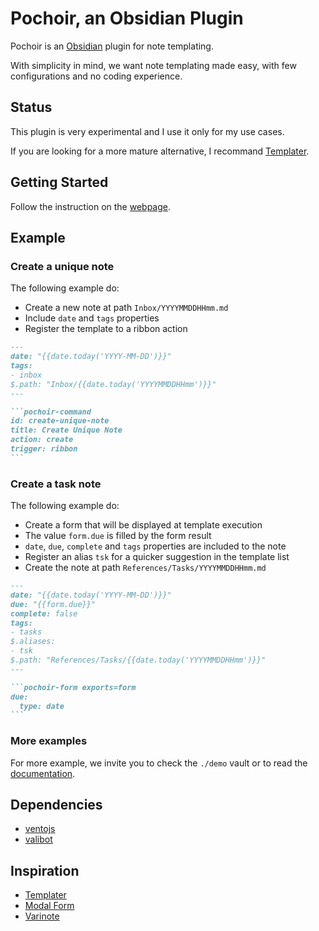 # Pochoir, an Obsidian Plugin

Pochoir is an [Obsidian](https://obsidian.md/) plugin for note templating.

With simplicity in mind, we want note templating made easy, with few configurations and no coding experience.

## Status

This plugin is very experimental and I use it only for my use cases.

If you are looking for a more mature alternative, I recommand [Templater](https://github.com/SilentVoid13/Templater).

## Getting Started

Follow the instruction on the [webpage](https://furiouzz.github.io/obsidian-pochoir/).

## Example

### Create a unique note

The following example do:
- Create a new note at path `Inbox/YYYYMMDDHHmm.md`
- Include `date` and `tags` properties
- Register the template to a ribbon action

````md
---
date: "{{date.today('YYYY-MM-DD')}}"
tags:
- inbox
$.path: "Inbox/{{date.today('YYYYMMDDHHmm')}}"
---

```pochoir-command
id: create-unique-note
title: Create Unique Note
action: create
trigger: ribbon
```
````

### Create a task note

The following example do:
- Create a form that will be displayed at template execution
- The value `form.due` is filled by the form result
- `date`, `due`, `complete` and `tags` properties are included to the note
- Register an alias `tsk` for a quicker suggestion in the template list
- Create the note at path `References/Tasks/YYYYMMDDHHmm.md`

````md
---
date: "{{date.today('YYYY-MM-DD')}}"
due: "{{form.due}}"
complete: false
tags:
- tasks
$.aliases:
- tsk
$.path: "References/Tasks/{{date.today('YYYYMMDDHHmm')}}"
---

```pochoir-form exports=form
due:
  type: date
```
````

### More examples

For more example, we invite you to check the `./demo` vault or to read the [documentation](https://furiouzz.github.io/obsidian-pochoir/).

## Dependencies
- [ventojs](https://github.com/ventojs/vento)
- [valibot](https://valibot.dev/)

## Inspiration

* [Templater](https://github.com/SilentVoid13/Templater)
* [Modal Form](https://github.com/danielo515/obsidian-modal-form/)
* [Varinote](https://github.com/gsarig/obsidian-varinote)
